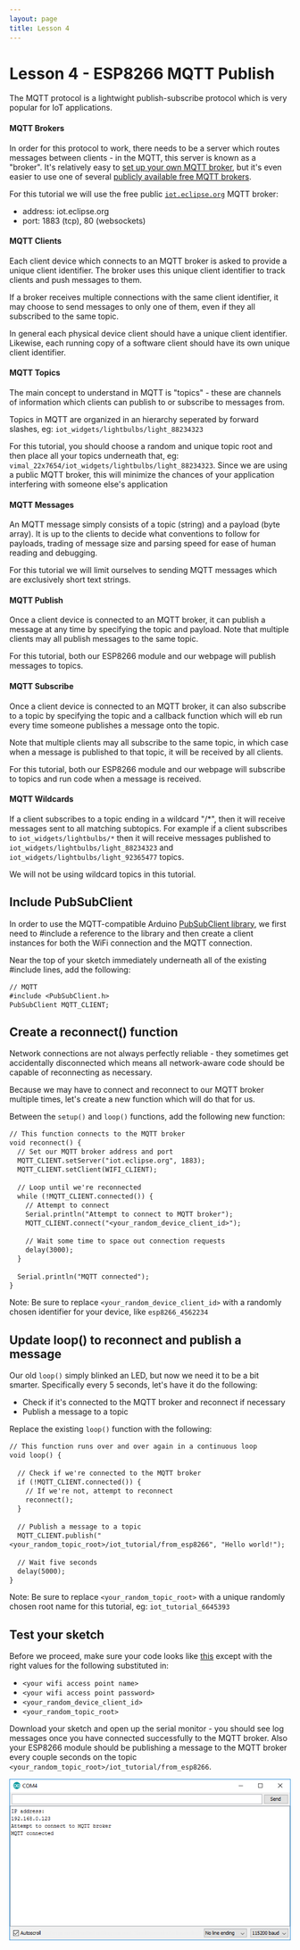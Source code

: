 ```yaml
---
layout: page
title: Lesson 4
---
```


# Lesson 4 - ESP8266 MQTT Publish

The MQTT protocol is a lightwight publish-subscribe protocol which is very popular for IoT applications.

#### MQTT Brokers

In order for this protocol to work, there needs to be a server which routes messages between clients - in the MQTT, this server is known as a "broker". It's relatively easy to [set up your own MQTT broker](https://mosquitto.org/), but it's even easier to use one of several [publicly available free MQTT brokers](https://github.com/mqtt/mqtt.github.io/wiki/public_brokers).

For this tutorial we will use the free public [```iot.eclipse.org```](http://iot.eclipse.org/sandbox.html) MQTT broker:

* address: iot.eclipse.org
* port: 1883 (tcp), 80 (websockets)

#### MQTT Clients

Each client device which connects to an MQTT broker is asked to provide a unique client identifier. The broker uses this unique client identifier to track clients and push messages to them. 

If a broker receives multiple connections with the same client identifier, it may choose to send messages to only one of them, even if they all subscribed to the same topic. 

In general each physical device client should have a unique client identifier. Likewise, each running copy of a software client should have its own unique client identifier. 


#### MQTT Topics

The main concept to understand in MQTT is "topics" - these are channels of information which clients can publish to or subscribe to messages from.

Topics in MQTT are organized in an hierarchy seperated by forward slashes, eg: ```iot_widgets/lightbulbs/light_88234323```

For this tutorial, you should choose a random and unique topic root and then place all your topics underneath that, eg: ```vimal_22x7654/iot_widgets/lightbulbs/light_88234323```. Since we are using a public MQTT broker, this will minimize the chances of your application interfering with someone else's application

#### MQTT Messages

An MQTT message simply consists of a topic (string) and a payload (byte array). It is up to the clients to decide what conventions to follow for payloads, trading of message size and parsing speed for ease of human reading and debugging.

For this tutorial we will limit ourselves to sending MQTT messages which are exclusively short text strings.

#### MQTT Publish

Once a client device is connected to an MQTT broker, it can publish a message at any time by specifying the topic and payload. Note that multiple clients may all publish messages to the same topic.

For this tutorial, both our ESP8266 module and our webpage will publish messages to topics.

#### MQTT Subscribe

Once a client device is connected to an MQTT broker, it can also subscribe to a topic by specifying the topic and a callback function which will eb run every time someone publishes a message onto the topic.

Note that multiple clients may all subscribe to the same topic, in which case when a message is published to that topic, it will be received by all clients. 

For this tutorial, both our ESP8266 module and our webpage will subscribe to topics and run code when a message is received.

#### MQTT Wildcards

If a client subscribes to a topic ending in a wildcard "/*", then it will receive messages sent to all matching subtopics. For example if a client subscribes to ```iot_widgets/lightbulbs/*``` then it will receive messages published to ```iot_widgets/lightbulbs/light_88234323``` and ```iot_widgets/lightbulbs/light_92365477``` topics. 

We will not be using wildcard topics in this tutorial.


## Include PubSubClient

In order to use the MQTT-compatible Arduino [PubSubClient library](http://pubsubclient.knolleary.net/), we first need to #include a reference to the library and then create a client instances for both the WiFi connection and the MQTT connection.

Near the top of your sketch immediately underneath all of the existing #include lines, add the following:

```
// MQTT
#include <PubSubClient.h>
PubSubClient MQTT_CLIENT;
```

## Create a reconnect() function

Network connections are not always perfectly reliable - they sometimes get accidentally disconnected which means all network-aware code should be capable of reconnecting as necessary.

Because we may have to connect and reconnect to our MQTT broker multiple times, let's create a new function which will do that for us.

Between the ```setup()``` and ```loop()``` functions, add the following new function:

```
// This function connects to the MQTT broker
void reconnect() {
  // Set our MQTT broker address and port
  MQTT_CLIENT.setServer("iot.eclipse.org", 1883);
  MQTT_CLIENT.setClient(WIFI_CLIENT);

  // Loop until we're reconnected
  while (!MQTT_CLIENT.connected()) {
    // Attempt to connect
    Serial.println("Attempt to connect to MQTT broker");
    MQTT_CLIENT.connect("<your_random_device_client_id>");

    // Wait some time to space out connection requests
    delay(3000);
  }

  Serial.println("MQTT connected");
}
```

Note: Be sure to replace ```<your_random_device_client_id>``` with a randomly chosen identifier for your device, like ```esp8266_4562234```


## Update loop() to reconnect and publish a message

Our old ```loop()``` simply blinked an LED, but now we need it to be a bit smarter. Specifically every 5 seconds, let's have it do the following:

* Check if it's connected to the MQTT broker and reconnect if necessary
* Publish a message to a topic

Replace the existing ```loop()``` function with the following:

```
// This function runs over and over again in a continuous loop
void loop() {

  // Check if we're connected to the MQTT broker
  if (!MQTT_CLIENT.connected()) {
    // If we're not, attempt to reconnect
    reconnect();
  }

  // Publish a message to a topic
  MQTT_CLIENT.publish("<your_random_topic_root>/iot_tutorial/from_esp8266", "Hello world!");

  // Wait five seconds
  delay(5000);
}
```

Note: Be sure to replace ```<your_random_topic_root>``` with a unique randomly chosen root name for this tutorial, eg: ```iot_tutorial_6645393```


## Test your sketch

Before we proceed, make sure your code looks like [this](MyIoTWidget.ino) except with the right values for the following substituted in:

* ```<your wifi access point name>```
* ```<your wifi access point password>```
* ```<your_random_device_client_id>```
* ```<your_random_topic_root>```


Download your sketch and open up the serial monitor - you should see log messages once you have connected successfully to the MQTT broker. Also your ESP8266 module should be publishing a message to the MQTT broker every couple seconds on the topic ```<your_random_topic_root>/iot_tutorial/from_esp8266```.

![Serial Output](serial_output.png "Serial Output")
